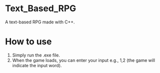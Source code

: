 # Text_Based_RPG
A text-based RPG made with C++.

# How to use
1. Simply run the .exe file.
2. When the game loads, you can enter your input e.g., 1,2 (the game will indicate the input word).
